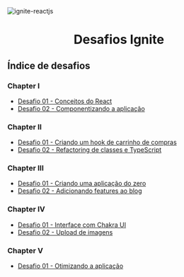 <img alt="ignite-reactjs" title="ignite-reactjs" src="https://www.notion.so/image/https%3A%2F%2Fs3-us-west-2.amazonaws.com%2Fsecure.notion-static.com%2F2fbacb7a-e460-44a3-8fc5-e66f96dae148%2Fcover-reactjs.png?table=block&id=51e4099a-6e2f-4d4b-ae94-f9fe75bb769d&spaceId=08f749ff-d06d-49a8-a488-9846e081b224&width=2000&userId=307393e8-7063-43d4-bac0-ed022d1d0c6d&cache=v2">

<h1 align="center">
  Desafios Ignite
</h1>

## Índice de desafios

### Chapter I

- [Desafio 01 - Conceitos do React](https://github.com/israelcarneiro/ignite-react-js-challenges/tree/main/chapter-01/desafio-01)
- [Desafio 02 - Componentizando a aplicação](https://github.com/israelcarneiro/ignite-react-js-challenges/tree/main/chapter-01/desafio-02)

### Chapter II

- [Desafio 01 - Criando um hook de carrinho de compras](https://github.com/israelcarneiro/ignite-react-js-challenges/tree/main/chapter-02/desafio-01)
- [Desafio 02 - Refactoring de classes e TypeScript](https://github.com/israelcarneiro/ignite-react-js-challenges/tree/main/chapter-02/desafio-01)

### Chapter III

- [Desafio 01 - Criando uma aplicação do zero](https://github.com/israelcarneiro/ignite-react-js-challenges/tree/main/chapter-03/desafio-01)
- [Desafio 02 - Adicionando features ao blog](https://github.com/israelcarneiro/ignite-react-js-challenges/tree/main/chapter-03/desafio-02)

### Chapter IV

- [Desafio 01 - Interface com Chakra UI](https://github.com/israelcarneiro/ignite-react-js-challenges/tree/main/chapter-04/desafio-01)
- [Desafio 02 - Upload de imagens](https://github.com/israelcarneiro/ignite-react-js-challenges/tree/main/chapter-04/desafio-02)

### Chapter V

- [Desafio 01 - Otimizando a aplicação](https://github.com/israelcarneiro/ignite-react-js-challenges/tree/main/chapter-05/desafio-01)
